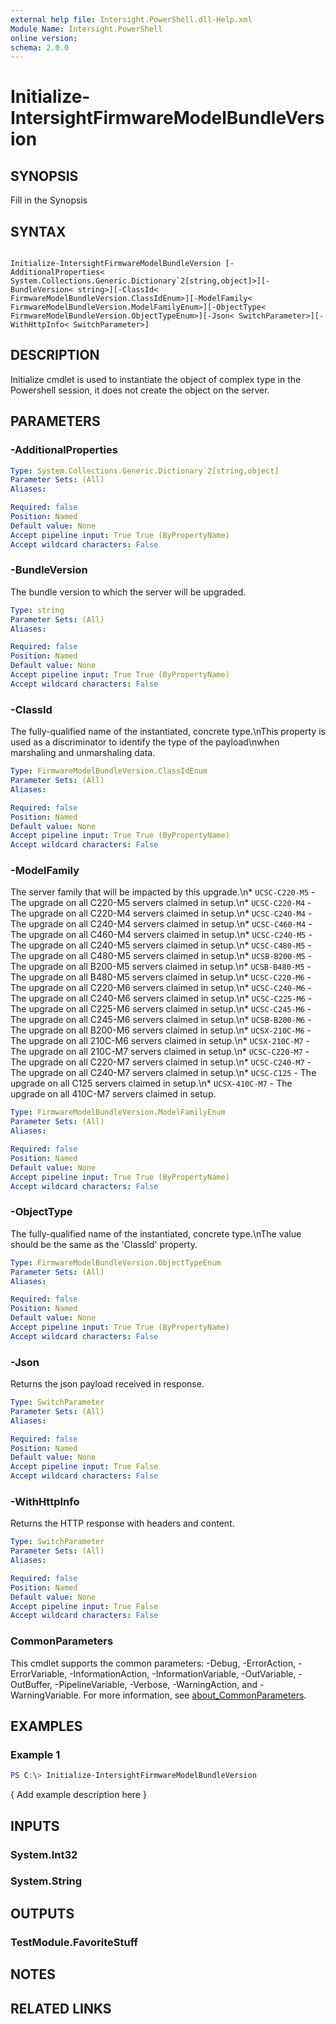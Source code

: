 ```yaml
---
external help file: Intersight.PowerShell.dll-Help.xml
Module Name: Intersight.PowerShell
online version:
schema: 2.0.0
---
```


# Initialize-IntersightFirmwareModelBundleVersion

## SYNOPSIS
Fill in the Synopsis

## SYNTAX

```

Initialize-IntersightFirmwareModelBundleVersion [-AdditionalProperties< System.Collections.Generic.Dictionary`2[string,object]>][-BundleVersion< string>][-ClassId< FirmwareModelBundleVersion.ClassIdEnum>][-ModelFamily< FirmwareModelBundleVersion.ModelFamilyEnum>][-ObjectType< FirmwareModelBundleVersion.ObjectTypeEnum>][-Json< SwitchParameter>][-WithHttpInfo< SwitchParameter>]

```

## DESCRIPTION

Initialize cmdlet is used to instantiate the object of complex type in the Powershell session, it does not create the object on the server.

## PARAMETERS

### -AdditionalProperties


```yaml
Type: System.Collections.Generic.Dictionary`2[string,object]
Parameter Sets: (All)
Aliases:

Required: false
Position: Named
Default value: None
Accept pipeline input: True True (ByPropertyName)
Accept wildcard characters: False
```

### -BundleVersion
The bundle version to which the server will be upgraded.

```yaml
Type: string
Parameter Sets: (All)
Aliases:

Required: false
Position: Named
Default value: None
Accept pipeline input: True True (ByPropertyName)
Accept wildcard characters: False
```

### -ClassId
The fully-qualified name of the instantiated, concrete type.\nThis property is used as a discriminator to identify the type of the payload\nwhen marshaling and unmarshaling data.

```yaml
Type: FirmwareModelBundleVersion.ClassIdEnum
Parameter Sets: (All)
Aliases:

Required: false
Position: Named
Default value: None
Accept pipeline input: True True (ByPropertyName)
Accept wildcard characters: False
```

### -ModelFamily
The server family that will be impacted by this upgrade.\n* `UCSC-C220-M5` - The upgrade on all C220-M5 servers claimed in setup.\n* `UCSC-C220-M4` - The upgrade on all C220-M4 servers claimed in setup.\n* `UCSC-C240-M4` - The upgrade on all C240-M4 servers claimed in setup.\n* `UCSC-C460-M4` - The upgrade on all C460-M4 servers claimed in setup.\n* `UCSC-C240-M5` - The upgrade on all C240-M5 servers claimed in setup.\n* `UCSC-C480-M5` - The upgrade on all C480-M5 servers claimed in setup.\n* `UCSB-B200-M5` - The upgrade on all B200-M5 servers claimed in setup.\n* `UCSB-B480-M5` - The upgrade on all B480-M5 servers claimed in setup.\n* `UCSC-C220-M6` - The upgrade on all C220-M6 servers claimed in setup.\n* `UCSC-C240-M6` - The upgrade on all C240-M6 servers claimed in setup.\n* `UCSC-C225-M6` - The upgrade on all C225-M6 servers claimed in setup.\n* `UCSC-C245-M6` - The upgrade on all C245-M6 servers claimed in setup.\n* `UCSB-B200-M6` - The upgrade on all B200-M6 servers claimed in setup.\n* `UCSX-210C-M6` - The upgrade on all 210C-M6 servers claimed in setup.\n* `UCSX-210C-M7` - The upgrade on all 210C-M7 servers claimed in setup.\n* `UCSC-C220-M7` - The upgrade on all C220-M7 servers claimed in setup.\n* `UCSC-C240-M7` - The upgrade on all C240-M7 servers claimed in setup.\n* `UCSC-C125` - The upgrade on all C125 servers claimed in setup.\n* `UCSX-410C-M7` - The upgrade on all 410C-M7 servers claimed in setup.

```yaml
Type: FirmwareModelBundleVersion.ModelFamilyEnum
Parameter Sets: (All)
Aliases:

Required: false
Position: Named
Default value: None
Accept pipeline input: True True (ByPropertyName)
Accept wildcard characters: False
```

### -ObjectType
The fully-qualified name of the instantiated, concrete type.\nThe value should be the same as the &apos;ClassId&apos; property.

```yaml
Type: FirmwareModelBundleVersion.ObjectTypeEnum
Parameter Sets: (All)
Aliases:

Required: false
Position: Named
Default value: None
Accept pipeline input: True True (ByPropertyName)
Accept wildcard characters: False
```

### -Json
Returns the json payload received in response.

```yaml
Type: SwitchParameter
Parameter Sets: (All)
Aliases:

Required: false
Position: Named
Default value: None
Accept pipeline input: True False
Accept wildcard characters: False
```

### -WithHttpInfo
Returns the HTTP response with headers and content.

```yaml
Type: SwitchParameter
Parameter Sets: (All)
Aliases:

Required: false
Position: Named
Default value: None
Accept pipeline input: True False
Accept wildcard characters: False
```


### CommonParameters
This cmdlet supports the common parameters: -Debug, -ErrorAction, -ErrorVariable, -InformationAction, -InformationVariable, -OutVariable, -OutBuffer, -PipelineVariable, -Verbose, -WarningAction, and -WarningVariable. For more information, see [about_CommonParameters](http://go.microsoft.com/fwlink/?LinkID=113216).

## EXAMPLES

### Example 1
```powershell
PS C:\> Initialize-IntersightFirmwareModelBundleVersion
```

{ Add example description here }

## INPUTS

### System.Int32

### System.String

## OUTPUTS

### TestModule.FavoriteStuff

## NOTES

## RELATED LINKS
